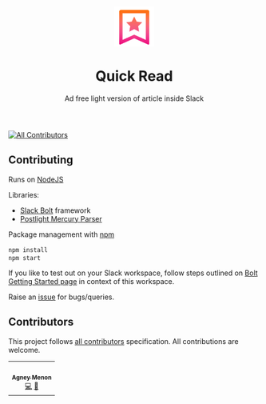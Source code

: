 <div align="center">
  <header>
    <img src="assets/icon.png" height="80" alt="Icon for Quick Read">
    <h1>Quick Read</h1>
    <p>Ad free light version of article inside Slack</p>
  </header>
</div>

<!-- ALL-CONTRIBUTORS-BADGE:START - Do not remove or modify this section -->

[![All Contributors](https://img.shields.io/badge/all_contributors-1-orange.svg?style=flat-square)](#contributors-)

<!-- ALL-CONTRIBUTORS-BADGE:END -->

## Contributing

Runs on [NodeJS](https://nodejs.org/)

Libraries:

- [Slack Bolt](https://slack.dev/bolt-js/concepts) framework
- [Postlight Mercury Parser](https://github.com/postlight/mercury-parser)

Package management with [npm](https://www.npmjs.com/)

```
npm install
npm start
```

If you like to test out on your Slack workspace, follow steps outlined on [Bolt Getting Started page](https://slack.dev/bolt-js/tutorial/getting-started) in context of this workspace.

Raise an [issue](https://github.com/agneym/quick-read-slack) for bugs/queries.

## Contributors

This project follows [all contributors](https://allcontributors.org/) specification. All contributions are welcome.

<!-- ALL-CONTRIBUTORS-LIST:START - Do not remove or modify this section -->
<!-- prettier-ignore-start -->
<!-- markdownlint-disable -->
<table>
  <tr>
    <td align="center"><a href="https://blog.agney.dev"><img src="https://avatars0.githubusercontent.com/u/8883368?v=4" width="100px;" alt=""/><br /><sub><b>Agney Menon</b></sub></a><br /><a href="https://github.com/agneym/quick-read-slack/commits?author=agneym" title="Code">💻</a> <a href="#ideas-agneym" title="Ideas, Planning, & Feedback">🤔</a></td>
  </tr>
</table>

<!-- markdownlint-enable -->
<!-- prettier-ignore-end -->

<!-- ALL-CONTRIBUTORS-LIST:END -->

